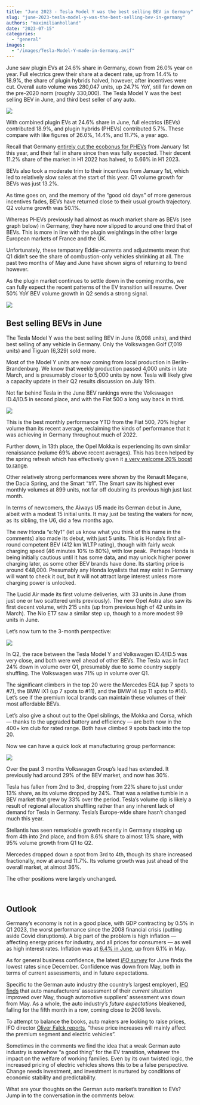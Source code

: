 ```yaml
---
title: "June 2023 - Tesla Model Y was the best selling BEV in Germany"
slug: "june-2023-tesla-model-y-was-the-best-selling-bev-in-germany"
authors: "maximilianholland"
date: "2023-07-15"
categories: 
  - "general"
images: 
  - "/images/Tesla-Model-Y-made-in-Germany.avif"
---
```


June saw plugin EVs at 24.6% share in Germany, down from 26.0% year on year. Full electrics grew their share at a decent rate, up from 14.4% to 18.9%, the share of plugin hybrids halved, however, after incentives were cut. Overall auto volume was 280,047 units, up 24.7% YoY, still far down on the pre-2020 norm (roughly 330,000). The Tesla Model Y was the best selling BEV in June, and third best seller of any auto.

![](ev-sales-images/2023-06-Germany-Passenger-Auto-Registrations.avif)

With combined plugin EVs at 24.6% share in June, full electrics (BEVs) contributed 18.9%, and plugin hybrids (PHEVs) contributed 5.7%. These compare with like figures of 26.0%, 14.4%, and 11.7%, a year ago.

Recall that Germany [entirely cut the ecobonus for PHEVs](/2023/01/08/in-december-evs-took-more-than-half-of-the-german-car-market/) from January 1st this year, and their fall in share since then was fully expected. Their decent 11.2% share of the market in H1 2022 has halved, to 5.66% in H1 2023.

BEVs also took a moderate trim to their incentives from January 1st, which led to relatively slow sales at the start of this year. Q1 volume growth for BEVs was just 13.2%.

As time goes on, and the memory of the “good old days” of more generous incentives fades, BEVs have returned close to their usual growth trajectory. Q2 volume growth was 50.1%.

Whereas PHEVs previously had almost as much market share as BEVs (see graph below) in Germany, they have now slipped to around one third that of BEVs. This is more in line with the plugin weightings in the other large European markets of France and the UK.

Unfortunately, these temporary Eddie-currents and adjustments mean that Q1 didn’t see the share of combustion-only vehicles shrinking at all. The past two months of May and June have shown signs of returning to trend however.

As the plugin market continues to settle down in the coming months, we can fully expect the recent patterns of the EV transition will resume. Over 50% YoY BEV volume growth in Q2 sends a strong signal.

![](ev-sales-images/2023-06-Germany-Monthly-Powertrain-Market-Share.avif)

## Best selling BEVs in June

The Tesla Model Y was the best selling BEV in June (6,098 units), and third best selling of any vehicle in Germany. Only the Volkswagen Golf (7,019 units) and Tiguan (6,329) sold more.

Most of the Model Y units are now coming from local production in Berlin-Brandenburg. We know that weekly production passed 4,000 units in late March, and is presumably closer to 5,000 units by now. Tesla will likely give a capacity update in their Q2 results discussion on July 19th.

Not far behind Tesla in the June BEV rankings were the Volkswagen ID.4/ID.5 in second place, and with the Fiat 500 a long way back in third.

![](ev-sales-images/2023-06-Germany-BEVs.avif)

This is the best monthly performance YTD from the Fiat 500, 70% higher volume than its recent average, reclaiming the kinds of performance that it was achieving in Germany throughout much of 2022.

Further down, in 13th place, the Opel Mokka is experiencing its own similar renaissance (volume 69% above recent averages). This has been helped by the spring refresh which has effectively given it [a very welcome 20% boost to range](https://www.media.stellantis.com/em-en/opel/press/opel-mokka-electric-now-with-even-more-range).

Other relatively strong performances were shown by the Renault Megane, the Dacia Spring, and the Smart “#1”. The Smart saw its highest ever monthly volumes at 899 units, not far off doubling its previous high just last month.

In terms of newcomers, the Aiways U5 made its German debut in June, albeit with a modest 15 initial units. It may just be testing the waters for now, as its sibling, the U6, did a few months ago.

The new Honda “e:Ny1” (let us know what you think of this name in the comments) also made its debut, with just 5 units. This is Honda’s first all-round competent BEV (412 km WLTP rating), though with fairly weak charging speed (46 minutes 10% to 80%), with low peak.  Perhaps Honda is being initially cautious until it has some data, and may unlock higher power charging later, as some other BEV brands have done. Its starting price is around €48,000. Presumably any Honda loyalists that may exist in Germany will want to check it out, but it will not attract large interest unless more charging power is unlocked.

The Lucid Air made its first volume deliveries, with 33 units in June (from just one or two scattered units previously). The new Opel Astra also saw its first decent volume, with 215 units (up from previous high of 42 units in March). The Nio ET7 saw a similar step up, though to a more modest 99 units in June.

Let’s now turn to the 3-month perspective:

![](ev-sales-images/2023-06-Germany-BEVs-Trailing-Qtr.avif)

In Q2, the race between the Tesla Model Y and Volkswagen ID.4/ID.5 was very close, and both were well ahead of other BEVs. The Tesla was in fact 24% down in volume over Q1, presumably due to some country supply shuffling. The Volkswagen was 71% up in volume over Q1.

The significant climbers in the top 20 were the Mercedes EQA (up 7 spots to #7), the BMW iX1 (up 7 spots to #11), and the BMW i4 (up 11 spots to #14).  Let’s see if the premium local brands can maintain these volumes of their most affordable BEVs.

Let’s also give a shout out to the Opel siblings, the Mokka and Corsa, which — thanks to the upgraded battery and efficiency — are both now in the 400+ km club for rated range. Both have climbed 9 spots back into the top 20.

Now we can have a quick look at manufacturing group performance:

![](ev-sales-images/2023-06-Germany-BEV-Groups-Trailing-Qtr.avif)

Over the past 3 months Volkswagen Group’s lead has extended. It previously had around 29% of the BEV market, and now has 30%.

Tesla has fallen from 2nd to 3rd, dropping from 22% share to just under 13% share, as its volume dropped by 24%. That was a relative tumble in a BEV market that grew by 33% over the period. Tesla’s volume dip is likely a result of regional allocation shuffling rather than any inherent lack of demand for Tesla in Germany. Tesla’s Europe-wide share hasn’t changed much this year.

Stellantis has seen remarkable growth recently in Germany stepping up from 4th into 2nd place, and from 8.6% share to almost 13% share, with 95% volume growth from Q1 to Q2.

Mercedes dropped down a spot from 3rd to 4th, though its share increased fractionally, now at around 11.7%. Its volume growth was just ahead of the overall market, at almost 36%.

The other positions were largely unchanged.

 

## Outlook

Germany’s economy is not in a good place, with GDP contracting by 0.5% in Q1 2023, the worst performance since the 2008 financial crisis (putting aside Covid disruptions). A big part of the problem is high inflation — affecting energy prices for industry, and all prices for consumers — as well as high interest rates. Inflation was at [6.4% in June](https://tradingeconomics.com/germany/indicators), up from 6.1% in May.

As for general business confidence, the latest [_IFO survey_](https://www.ifo.de/) for June finds the lowest rates since December. Confidence was down from May, both in terms of current assessments, and in future expectations.

Specific to the German auto industry (the country’s largest employer), [IFO finds](https://www.ifo.de/en/press-release/2023-07-05/situation-much-better-german-automakers) that auto manufacturers’ assessment of their _current_ situation improved over May, though automotive suppliers’ assessment was down from May. As a whole, the auto industry’s _future expectations_ bleakened, falling for the fifth month in a row, coming close to 2008 levels.

To attempt to balance the books, auto makers are looking to raise prices, IFO director [Oliver Falck reports](https://www.ifo.de/en/press-release/2023-07-05/situation-much-better-german-automakers), “these price increases will mainly affect the premium segment and electric vehicles”.

Sometimes in the comments we find the idea that a weak German auto industry is somehow “a good thing” for the EV transition, whatever the impact on the welfare of working families. Even by its own twisted logic, the increased pricing of electric vehicles shows this to be a false perspective. Change needs investment, and investment is nurtured by conditions of economic stability and predictability.

What are your thoughts on the German auto market’s transition to EVs? Jump in to the conversation in the comments below.
